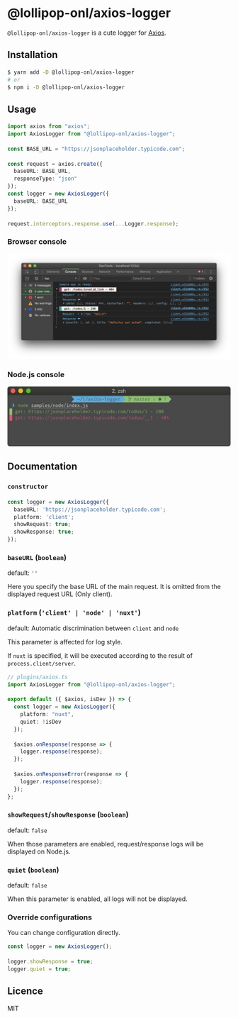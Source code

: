 # @lollipop-onl/axios-logger

`@lollipop-onl/axios-logger` is a cute logger for [Axios](https://github.com/axios/axios).

## Installation

```sh
$ yarn add -D @lollipop-onl/axios-logger
# or
$ npm i -D @lollipop-onl/axios-logger
```

## Usage

```ts
import axios from "axios";
import AxiosLogger from "@lollipop-onl/axios-logger";

const BASE_URL = "https://jsonplaceholder.typicode.com";

const request = axios.create({
  baseURL: BASE_URL,
  responseType: "json"
});
const logger = new AxiosLogger({
  baseURL: BASE_URL
});

request.interceptors.response.use(...Logger.response);
```

### Browser console

![](docs/browser-console.png)

### Node.js console

![](docs/node-terminal.png)

## Documentation

### `constructor`

```ts
const logger = new AxiosLogger({
  baseURL: 'https://jsonplaceholder.typicode.com';
  platform: 'client';
  showRequest: true;
  showResponse: true;
});
```

### `baseURL` (`boolean`)

default: `''`

Here you specify the base URL of the main request. It is omitted from the displayed request URL (Only client).

### `platform` (`'client' | 'node' | 'nuxt'`)

default: Automatic discrimination between `client` and `node`

This parameter is affected for log style.

If `nuxt` is specified, it will be executed according to the result of `process.client/server`.

```ts
// plugins/axios.ts
import AxiosLogger from "@lollipop-onl/axios-logger";

export default ({ $axios, isDev }) => {
  const logger = new AxiosLogger({
    platform: "nuxt",
    quiet: !isDev
  });

  $axios.onResponse(response => {
    logger.response(response);
  });

  $axios.onResponseError(response => {
    logger.response(response);
  });
};
```

### `showRequest`/`showResponse` (`boolean`)

default: `false`

When those parameters are enabled, request/response logs will be displayed on Node.js.

### `quiet` (`boolean`)

default: `false`

When this parameter is enabled, all logs will not be displayed.

### Override configurations

You can change configuration directly.

```ts
const logger = new AxiosLogger();

logger.showResponse = true;
logger.quiet = true;
```

## Licence

MIT
